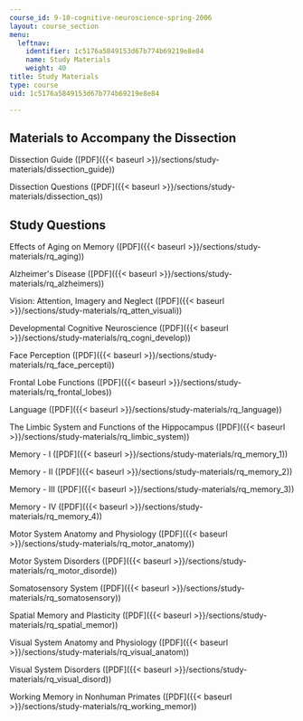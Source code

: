 ```yaml
---
course_id: 9-10-cognitive-neuroscience-spring-2006
layout: course_section
menu:
  leftnav:
    identifier: 1c5176a5849153d67b774b69219e8e84
    name: Study Materials
    weight: 40
title: Study Materials
type: course
uid: 1c5176a5849153d67b774b69219e8e84

---
```


Materials to Accompany the Dissection
-------------------------------------

Dissection Guide ([PDF]({{< baseurl >}}/sections/study-materials/dissection_guide))

Dissection Questions ([PDF]({{< baseurl >}}/sections/study-materials/dissection_qs))

Study Questions
---------------

Effects of Aging on Memory ([PDF]({{< baseurl >}}/sections/study-materials/rq_aging))

Alzheimer's Disease ([PDF]({{< baseurl >}}/sections/study-materials/rq_alzheimers))

Vision: Attention, Imagery and Neglect ([PDF]({{< baseurl >}}/sections/study-materials/rq_atten_visuali))

Developmental Cognitive Neuroscience ([PDF]({{< baseurl >}}/sections/study-materials/rq_cogni_develop))

Face Perception ([PDF]({{< baseurl >}}/sections/study-materials/rq_face_percepti))

Frontal Lobe Functions ([PDF]({{< baseurl >}}/sections/study-materials/rq_frontal_lobes))

Language ([PDF]({{< baseurl >}}/sections/study-materials/rq_language))

The Limbic System and Functions of the Hippocampus ([PDF]({{< baseurl >}}/sections/study-materials/rq_limbic_system))

Memory - I ([PDF]({{< baseurl >}}/sections/study-materials/rq_memory_1))

Memory - II ([PDF]({{< baseurl >}}/sections/study-materials/rq_memory_2))

Memory - III ([PDF]({{< baseurl >}}/sections/study-materials/rq_memory_3))

Memory - IV ([PDF]({{< baseurl >}}/sections/study-materials/rq_memory_4))

Motor System Anatomy and Physiology ([PDF]({{< baseurl >}}/sections/study-materials/rq_motor_anatomy))

Motor System Disorders ([PDF]({{< baseurl >}}/sections/study-materials/rq_motor_disorde))

Somatosensory System ([PDF]({{< baseurl >}}/sections/study-materials/rq_somatosensory))

Spatial Memory and Plasticity ([PDF]({{< baseurl >}}/sections/study-materials/rq_spatial_memor))

Visual System Anatomy and Physiology ([PDF]({{< baseurl >}}/sections/study-materials/rq_visual_anatom))

Visual System Disorders ([PDF]({{< baseurl >}}/sections/study-materials/rq_visual_disord))

Working Memory in Nonhuman Primates ([PDF]({{< baseurl >}}/sections/study-materials/rq_working_memor))